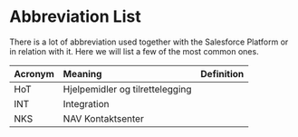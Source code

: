 # Abbreviation List

There is a lot of abbreviation used together with the Salesforce Platform or in relation with it. Here we will list a few of the most common ones.

| Acronym | Meaning                         | Definition |
|:--------|:--------------------------------|:-----------|
| HoT     | Hjelpemidler og tilrettelegging |            |
| INT     | Integration                     |            |
| NKS     | NAV Kontaktsenter               |            |
